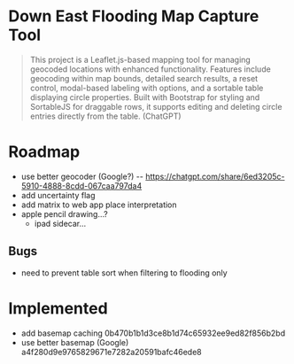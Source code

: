 # Down East Flooding Map Capture Tool

> This project is a Leaflet.js-based mapping tool for managing geocoded locations with enhanced functionality. Features include geocoding within map bounds, detailed search results, a reset control, modal-based labeling with options, and a sortable table displaying circle properties. Built with Bootstrap for styling and SortableJS for draggable rows, it supports editing and deleting circle entries directly from the table. (ChatGPT)

# Roadmap

- use better geocoder (Google?) -- https://chatgpt.com/share/6ed3205c-5910-4888-8cdd-067caa797da4
- add uncertainty flag
- add matrix to web app place interpretation
- apple pencil drawing…?
	- ipad sidecar…

## Bugs

- need to prevent table sort when filtering to flooding only

# Implemented

- add basemap caching 0b470b1b1d3ce8b1d74c65932ee9ed82f856b2bd
- use better basemap (Google) a4f280d9e9765829671e7282a20591bafc46ede8

